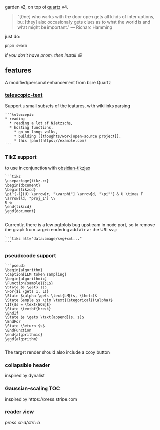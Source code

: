 garden v2, on top of [quartz](https://quartz.jzhao.xyz/) v4.

> “[One] who works with the door open gets all kinds of interruptions, but [they] also occasionally gets clues as to what the world is and what might be important.” — Richard Hamming

just do:

```bash
pnpm swarm
```

_if you don't have pnpm, then install 😃_

## features

A modified/personal enhancement from bare Quartz

### [telescopic-text](https://github.com/jackyzha0/telescopic-text)

Support a small subsets of the features, with wikilinks parsing

````
```telescopic
* reading
  * reading a lot of Nietzsche,
  * hosting functions,
    * go on longs walks,
    * building [[thoughts/work|open-source project]],
    * this [pan](https://example.com)
```
````

### TikZ support

to use in conjunction with [obsidian-tikzjax](https://github.com/artisticat1/obsidian-tikzjax/)

````
```tikz
\usepackage{tikz-cd}
\begin{document}
\begin{tikzcd}
\pi^{-1}(U) \arrow[r, "\varphi"] \arrow[d, "\pi"'] & U \times F \arrow[ld, "proj_1"] \\
U &
\end{tikzcd}
\end{document}
```
````

Currently, there is a few pgfplots bug upstream in node port, so to remove the graph from target rendering add `alt` as the URI svg:

````
```tikz alt="data:image/svg+xml..."
```
````

### pseudocode support

````
```pseudo
\begin{algorithm}
\caption{LLM token sampling}
\begin{algorithmic}
\Function{sample}{$L$}
\State $s \gets ()$
\For{$i \gets 1, L$}
\State $\alpha \gets \text{LM}(s, \theta)$
\State Sample $s \sim \text{Categorical}(\alpha)$
\If{$s = \text{EOS}$}
\State \textbf{break}
\EndIf
\State $s \gets \text{append}(s, s)$
\EndFor
\State \Return $s$
\EndFunction
\end{algorithmic}
\end{algorithm}
```
````

The target render should also include a copy button

### collapsible header

inspired by dynalist

### Gaussian-scaling TOC

inspired by https://press.stripe.com

### reader view

_press cmd/ctrl+b_
